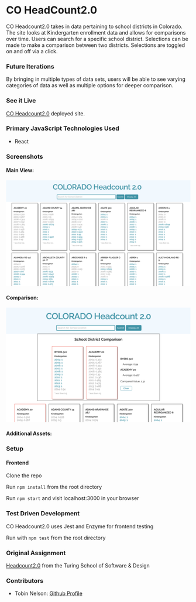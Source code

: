 # CO HeadCount2.0

CO Headcount2.0 takes in data pertaining to school districts in Colorado. The site looks at Kindergarten enrollment data and allows for comparisons over time. Users can search for a specific school district. Selections can be made to make a comparison between two districts. Selections are toggled on and off via a click.

### Future Iterations

By bringing in multiple types of data sets, users will be able to see varying categories of data as well as multiple options for deeper comparison.

### See it Live

[CO Headcount2.0](https://tobin-jn.github.io/CO-headcount-2.0/) deployed site.

### Primary JavaScript Technologies Used

* React

### Screenshots

#### Main View:

<img src='src/images/coheadcount1.png' alt='Main View' width='700' >

#### Comparison:

<img src='src/images/coheadcount2.png' alt='Comparison' width='700' >

#### Additional Assets:

### Setup
#### Frontend

Clone the repo

Run ```npm install``` from the root directory

Run ```npm start``` and visit localhost:3000 in your browser


### Test Driven Development

CO Headcount2.0 uses Jest and Enzyme for frontend testing

Run with ```npm test``` from the root directory

### Original Assignment

[Headcount2.0](https://github.com/turingschool-examples/headcount2.0) from the Turing School of Software & Design

### Contributors

* Tobin Nelson: [Github Profile](https://github.com/Tobin-jn)
